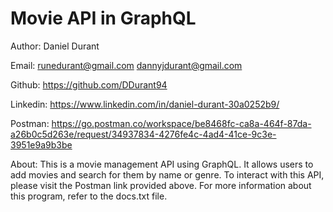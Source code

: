 # Movie API in GraphQL

Author: Daniel Durant

Email:
<runedurant@gmail.com>
<dannyjdurant@gmail.com>

Github:
<https://github.com/DDurant94>

Linkedin:
<https://www.linkedin.com/in/daniel-durant-30a0252b9/>

Postman:
<https://go.postman.co/workspace/be8468fc-ca8a-464f-87da-a26b0c5d263e/request/34937834-4276fe4c-4ad4-41ce-9c3e-3951e9a9b3be>

About:
This is a movie management API using GraphQL. It allows users to add movies and search for them by name or genre. To interact with this API, please visit the Postman link provided above. For more information about this program, refer to the docs.txt file.
